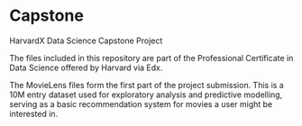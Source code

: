 # Capstone
HarvardX Data Science Capstone Project

The files included in this repository are part of the Professional Certificate in Data Science offered by Harvard via Edx.

The MovieLens files form the first part of the project submission. This is a 10M entry dataset used for exploratory analysis
and predictive modelling, serving as a basic recommendation system for movies a user might be interested in.
